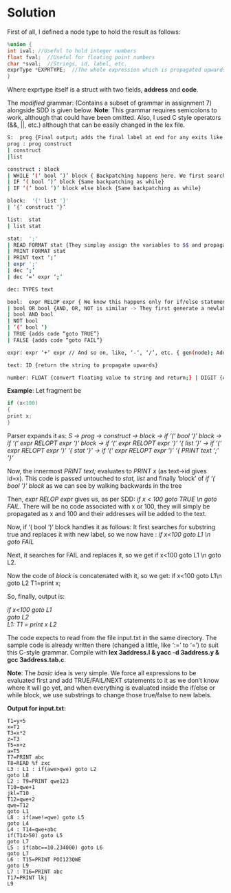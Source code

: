 
# Solution

First of all, I defined a node type to hold the result as follows:

```C
%union {
int ival; //Useful to hold integer numbers
float fval;  //Useful for floating point numbers
char *sval;  //Strings, id, label, etc.
exprType *EXPRTYPE;  //The whole expression which is propagated upwards
}
```

Where exprtype itself is a struct with two fields, **address** and **code**.

The *modified* grammar: (Contains a subset of grammar in assignment 7) alongside SDD is given below. **Note**: This grammar requires semicolons to work, although that could have been omitted. Also, I used C style operators (&&, ||, etc.) although that can be easily changed in the lex file.

```bash
S:  prog {Final output; adds the final label at end for any exits like exit(0) from within code}
prog : prog construct
| construct
|list

construct : block
| WHILE ‘(‘ bool ‘)’ block { Backpatching happens here. We first search for the label TRUE and then replace it with a newlabel, and do the same thing to labels NEXT and FAIL. We keep doing this recursively}
| IF ‘( bool ’)’ block {Same backpatching as while}
| IF ‘(‘ bool ‘)’ block else block {Same backpatching as while}

block:  '{' list '}'
| ‘{‘ construct ‘}’

list:  stat
| list stat

stat:  ';'
| READ FORMAT stat {They simplay assign the variables to $$ and propagate values upwards}
| PRINT FORMAT stat
| PRINT text ‘;’
| expr ';'
| dec ‘;’
| dec ‘=’ expr ‘;’

dec: TYPES text

bool:  expr RELOP expr { We know this happens only for if/else statements or while statements, but as per our grammar, this is only for if/else. So first we add the code of both expression to a new node, then we generate the line “if {addr1} goto TRUE”, add a newline and then write “goto FAIL”  }
| bool OR bool {AND, OR, NOT is similar -> They first generate a newlabel, then they use the _strstr_ function inside C to find the label true (inserted when the expressions evaluate to true/false either directly or due to evaluation of itself) and replaces with the newlabel. This is like backpatching.)}
| bool AND bool
| NOT bool
| ‘(‘ bool ‘)
| TRUE {adds code “goto TRUE”}
| FALSE {adds code “goto FAIL”}

expr: expr ‘+’ expr // And so on, like, ‘-‘, ‘/’, etc. { gen(node); Add expr1’s address, arithmetic symbol and expr2’s address to node; Add their code, if any and return node. }

text: ID {return the string to propagate upwards}

number: FLOAT {convert floating value to string and return;} | DIGIT {convert integer value to string and return;}
```
**Example**: Let fragment be

```C
if (x<100)
{
print x;
}
```
Parser expands it as: *S -> prog -> construct -> block -> if ‘(‘ bool ‘)’ block -> if ‘(‘ expr RELOPT expr ‘)’ block -> if ‘(‘ expr RELOPT expr ‘)’ ‘{ list ‘}’ -> if ‘(‘ expr RELOPT expr ‘)’ ‘{ stat ‘}’ -> if ‘(‘ expr RELOPT expr ‘)’ ‘{ PRINT text ‘;’ ‘}’*

Now, the innermost _PRINT text;_ evaluates to _PRINT x_ (as text->id gives id=x)_._ This code is passed untouched to _stat, list_ and finally ‘block’ of _if ‘( bool ’)’ block_ as we can see by walking backwards in the tree

Then, _expr RELOP expr_ gives us, as per SDD: _if x < 100 goto TRUE \n goto FAIL_. There will be no code associated with x or 100, they will simply be propagated as x and 100 and their addresses will be added to the text.

Now, if ‘( bool ‘)’ block handles it as follows: It first searches for substring true and replaces it with new label, so we now have : *if x<100 goto L1 \n goto FAIL*

Next, it searches for FAIL and replaces it, so we get if x<100 goto L1 \n goto L2.

Now the code of _block_ is concatenated with it, so we get: if x<100 goto L1\n goto L2  T1=print x;

So, finally, output is:

_if x<100 goto L1  
goto L2  
L1: T1 = print x 
L2_

The code expects to read from the file input.txt in the same directory. The sample code is already written there (changed a little, like ‘:=’ to ‘=’) to suit this C-style grammar. Compile with **lex 3address.l & yacc -d 3address.y & gcc 3address.tab.c**. 

**Note**: The *basic* idea is very simple. We force all expressions to be evaluated first and add TRUE/FAIL/NEXT statements to it as we don’t know where it will go yet, and when everything is evaluated inside the if/else or while block, we use substrings to change those true/false to new labels.

**Output for input.txt:**

```
T1=y+5
x=T1
T3=x*2
z=T3
T5=x+z
a=T5
T7=PRINT abc
T8=READ %f zxc
L3 : L1 : if(awe>qwe) goto L2
goto L8
L2 : T9=PRINT qwe123
T10=qwe+1
jkl=T10
T12=qwe+2
qwe=T12
goto L1
L8 : if(awe!=qwe) goto L5
goto L4
L4 : T14=qwe+abc
if(T14>50) goto L5
goto L7
L5 : if(abc==10.234000) goto L6
goto L7
L6 : T15=PRINT POI123QWE
goto L9
L7 : T16=PRINT abc
T17=PRINT lkj
L9
```